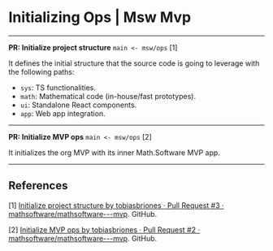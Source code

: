 <!-- Copyright (c) 2024 Tobias Briones. All rights reserved. -->
<!-- SPDX-License-Identifier: CC-BY-4.0 -->
<!-- This file is part of https://github.com/tobiasbriones/blog -->

# Initializing Ops | Msw Mvp

---

**PR: Initialize project structure** `main <- msw/ops` [1]

It defines the initial structure that the source code is going to leverage with
the following paths:

- `sys`: TS functionalities.
- `math`: Mathematical code (in-house/fast prototypes).
- `ui`: Standalone React components.
- `app`: Web app integration.

---

**PR: Initialize MVP ops** `main <- msw/ops` [2]

It initializes the org MVP with its inner Math.Software MVP app.

---

## References

[1] [Initialize project structure by tobiasbriones · Pull Request #3 · mathsoftware/mathsoftware---mvp](https://github.com/mathsoftware/mathsoftware---mvp/pull/3).
GitHub.

[2] [Initialize MVP ops by tobiasbriones · Pull Request #2 · mathsoftware/mathsoftware---mvp](https://github.com/mathsoftware/mathsoftware---mvp/pull/2).
GitHub.
